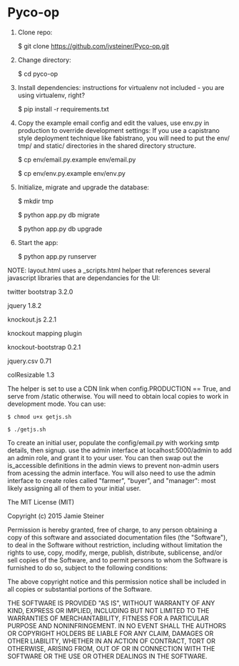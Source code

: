 # Pyco-op

1. Clone repo:

    $ git clone https://github.com/jvsteiner/Pyco-op.git

2. Change directory:

    $ cd pyco-op

3. Install dependencies: instructions for virtualenv not included - you are using virtualenv, right?

    $ pip install -r requirements.txt

4. Copy the example email config and edit the values, use env.py in production to override development settings: If you use a capistrano style deployment technique like fabistrano, you will need to put the env/ tmp/ and static/ directories in the shared directory structure. 

    $ cp env/email.py.example env/email.py

    $ cp env/env.py.example env/env.py

5. Initialize, migrate and upgrade the database:

    $ mkdir tmp

    $ python app.py db migrate

    $ python app.py db upgrade

5. Start the app:

    $ python app.py runserver

NOTE: layout.html uses a _scripts.html helper that references several javascript libraries that are dependancies for the UI:

twitter bootstrap 3.2.0

jquery 1.8.2

knockout.js 2.2.1

knockout mapping plugin

knockout-bootstrap 0.2.1

jquery.csv 0.71

colResizable 1.3

The helper is set to use a CDN link when config.PRODUCTION == True, and serve from /static otherwise.  You will need to obtain local copies to work in development mode. You can use:

    $ chmod u+x getjs.sh 

    $ ./getjs.sh

To create an initial user, populate the config/email.py with working smtp details, then signup.
use the admin interface at localhost:5000/admin to add an admin role, and grant it to your user.
You can then swap out the is_accessible definitions in the admin views to prevent non-admin users from acessing the admin interface. You will also need to use the admin interface to create roles called "farmer", "buyer", and "manager": most likely assigning all of them to your initial user.

The MIT License (MIT)

Copyright (c) 2015 Jamie Steiner

Permission is hereby granted, free of charge, to any person obtaining a copy
of this software and associated documentation files (the "Software"), to deal
in the Software without restriction, including without limitation the rights
to use, copy, modify, merge, publish, distribute, sublicense, and/or sell
copies of the Software, and to permit persons to whom the Software is
furnished to do so, subject to the following conditions:

The above copyright notice and this permission notice shall be included in
all copies or substantial portions of the Software.

THE SOFTWARE IS PROVIDED "AS IS", WITHOUT WARRANTY OF ANY KIND, EXPRESS OR
IMPLIED, INCLUDING BUT NOT LIMITED TO THE WARRANTIES OF MERCHANTABILITY,
FITNESS FOR A PARTICULAR PURPOSE AND NONINFRINGEMENT. IN NO EVENT SHALL THE
AUTHORS OR COPYRIGHT HOLDERS BE LIABLE FOR ANY CLAIM, DAMAGES OR OTHER
LIABILITY, WHETHER IN AN ACTION OF CONTRACT, TORT OR OTHERWISE, ARISING FROM,
OUT OF OR IN CONNECTION WITH THE SOFTWARE OR THE USE OR OTHER DEALINGS IN
THE SOFTWARE.
